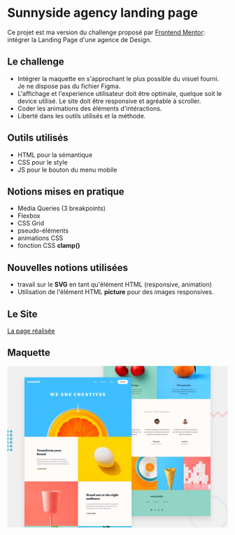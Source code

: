 # Sunnyside agency landing page

Ce projet est ma version du challenge proposé par [Frontend Mentor](https://www.frontendmentor.io): intégrer la Landing Page d'une agence de Design.

## Le challenge

- Intégrer la maquette en s'approchant le plus possible du visuel fourni. Je ne dispose pas du fichier Figma.
- L'affichage et l'experience utilisateur doit être optimale, quelque soit le device utilisé. Le site doit être responsive et agréable à scroller.
- Coder les animations des éléments d'intéractions.
- Liberté dans les outils utilisés et la méthode.

## Outils utilisés

- HTML pour la sémantique
- CSS pour le style
- JS pour le bouton du menu mobile

## Notions mises en pratique

- Media Queries (3 breakpoints)
- Flexbox
- CSS Grid
- pseudo-éléments
- animations CSS
- fonction CSS **clamp()**

## Nouvelles notions utilisées

- travail sur le **SVG** en tant qu'élément HTML (responsive, animation)
- Utilisation de l'élément HTML **picture** pour des images responsives.

## Le Site

[La page réalisée](https://matt1208dev.github.io/sunnyside-agency-landing-page/)

## Maquette

![Maquette à intégrer](./design/desktop-preview.jpg)